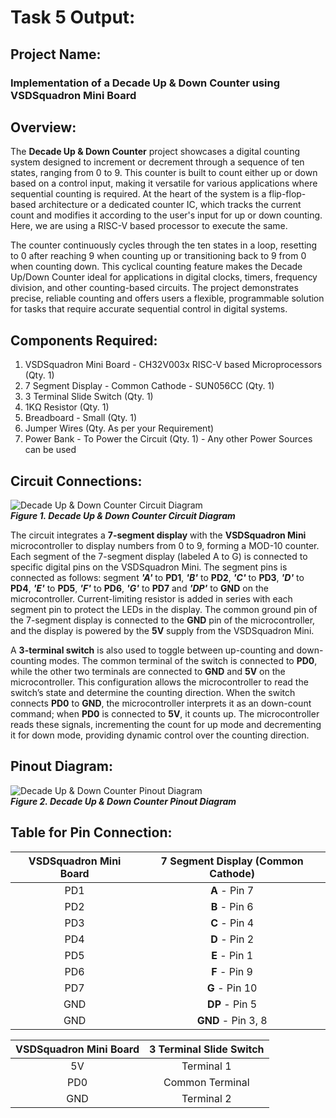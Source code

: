 # Task 5 Output:
## Project Name:
### Implementation of a Decade Up & Down Counter using VSDSquadron Mini Board

## Overview:
The **Decade Up & Down Counter** project showcases a digital counting system designed to increment or decrement through a sequence of ten states, ranging from 0 to 9. This counter is built to count either up or down based on a control input, making it versatile for various applications where sequential counting is required. At the heart of the system is a flip-flop-based architecture or a dedicated counter IC, which tracks the current count and modifies it according to the user's input for up or down counting. Here, we are using a RISC-V based processor to execute the same.

The counter continuously cycles through the ten states in a loop, resetting to 0 after reaching 9 when counting up or transitioning back to 9 from 0 when counting down. This cyclical counting feature makes the Decade Up/Down Counter ideal for applications in digital clocks, timers, frequency division, and other counting-based circuits. The project demonstrates precise, reliable counting and offers users a flexible, programmable solution for tasks that require accurate sequential control in digital systems.

## Components Required:
1. VSDSquadron Mini Board - CH32V003x RISC-V based Microprocessors (Qty. 1)
2. 7 Segment Display - Common Cathode - SUN056CC (Qty. 1)
3. 3 Terminal Slide Switch (Qty. 1)
4. 1KΩ Resistor (Qty. 1)
5. Breadboard - Small (Qty. 1)
6. Jumper Wires (Qty. As per your Requirement)
7. Power Bank - To Power the Circuit (Qty. 1) - Any other Power Sources can be used

## Circuit Connections:
![Decade Up & Down Counter Circuit Diagram](https://github.com/user-attachments/assets/ac190bbe-9002-4a09-bed6-e941a6fd632f) </br>
***Figure 1. Decade Up & Down Counter Circuit Diagram***

The circuit integrates a **7-segment display** with the **VSDSquadron Mini** microcontroller to display numbers from 0 to 9, forming a MOD-10 counter. Each segment of the 7-segment display (labeled A to G) is connected to specific digital pins on the VSDSquadron Mini. The segment pins is connected as follows: segment ***'A'*** to **PD1**, ***'B'*** to **PD2**, ***'C'*** to **PD3**, ***'D'*** to **PD4**, ***'E'*** to **PD5**, ***'F'*** to **PD6**, ***'G'*** to **PD7** and ***'DP'*** to **GND** on the microcontroller. Current-limiting resistor is added in series with each segment pin to protect the LEDs in the display. The common ground pin of the 7-segment display is connected to the **GND** pin of the microcontroller, and the display is powered by the **5V** supply from the VSDSquadron Mini.

A **3-terminal switch** is also used to toggle between up-counting and down-counting modes. The common terminal of the switch is connected to **PD0**, while the other two terminals are connected to **GND** and **5V** on the microcontroller. This configuration allows the microcontroller to read the switch’s state and determine the counting direction. When the switch connects **PD0** to **GND**, the microcontroller interprets it as an down-count command; when **PD0** is connected to **5V**, it counts up. The microcontroller reads these signals, incrementing the count for up mode and decrementing it for down mode, providing dynamic control over the counting direction.

## Pinout Diagram:
![Decade Up & Down Counter Pinout Diagram](https://github.com/user-attachments/assets/15ac4125-31ae-45e2-9a2e-f479514142b4) </br>
***Figure 2. Decade Up & Down Counter Pinout Diagram***

## Table for Pin Connection:
| VSDSquadron Mini Board | 7 Segment Display (Common Cathode) |
| :----: | :----: |
| PD1 | **A** - Pin 7 |
| PD2 | **B** - Pin 6 |
| PD3 | **C** - Pin 4 |
| PD4 | **D** - Pin 2 |
| PD5 | **E** - Pin 1 |
| PD6 | **F** - Pin 9 |
| PD7 | **G** - Pin 10 |
| GND | **DP** - Pin 5 |
| GND | **GND** - Pin 3, 8 |

| VSDSquadron Mini Board | 3 Terminal Slide Switch |
| :----: | :----: |
| 5V | Terminal 1 |
| PD0 | Common Terminal |
| GND | Terminal 2 |
